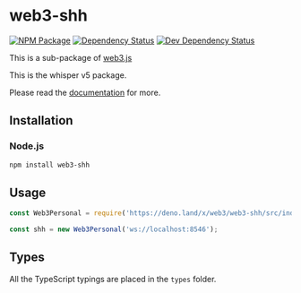 # web3-shh

[![NPM Package][npm-image]][npm-url] [![Dependency Status][deps-image]][deps-url] [![Dev Dependency Status][deps-dev-image]][deps-dev-url]

This is a sub-package of [web3.js][repo]

This is the whisper v5 package.

Please read the [documentation][docs] for more.

## Installation

### Node.js

```bash
npm install web3-shh
```

## Usage

```js
const Web3Personal = require('https://deno.land/x/web3/web3-shh/src/index.js');

const shh = new Web3Personal('ws://localhost:8546');
```

## Types

All the TypeScript typings are placed in the `types` folder.

[docs]: http://web3js.readthedocs.io/en/1.0/
[repo]: https://github.com/ethereum/web3.js
[npm-image]: https://img.shields.io/npm/v/web3-shh.svg
[npm-url]: https://npmjs.org/package/web3-shh
[deps-image]: https://david-dm.org/ethereum/web3.js/1.x/status.svg?path=packages/web3-shh
[deps-url]: https://david-dm.org/ethereum/web3.js/1.x?path=packages/web3-shh
[deps-dev-image]: https://david-dm.org/ethereum/web3.js/1.x/dev-status.svg?path=packages/web3-shh
[deps-dev-url]: https://david-dm.org/ethereum/web3.js/1.x?type=dev&path=packages/web3-shh
